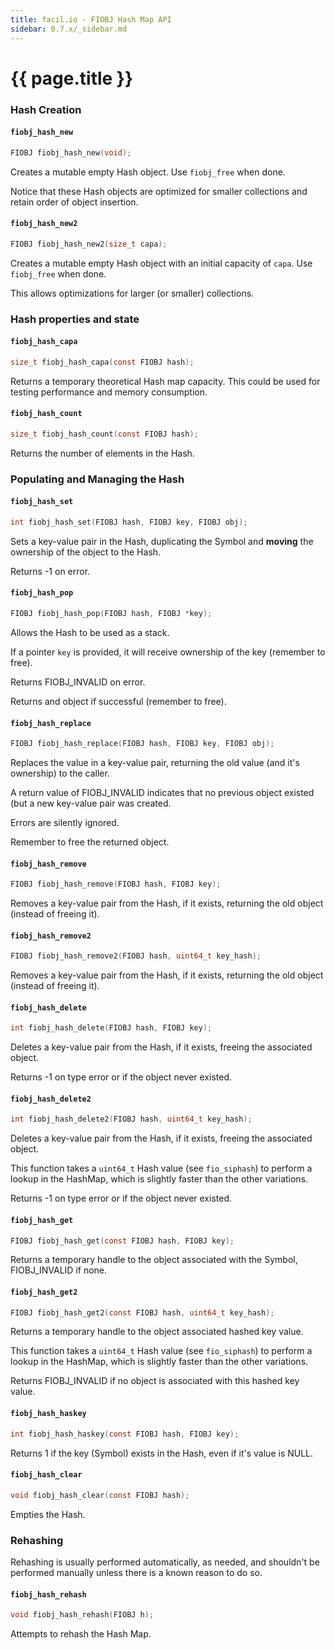 ```yaml
---
title: facil.io - FIOBJ Hash Map API
sidebar: 0.7.x/_sidebar.md
---
```

# {{ page.title }}

### Hash Creation


#### `fiobj_hash_new`

```c
FIOBJ fiobj_hash_new(void);
```

Creates a mutable empty Hash object. Use `fiobj_free` when done.

Notice that these Hash objects are optimized for smaller collections and retain order of object insertion.

#### `fiobj_hash_new2`

```c
FIOBJ fiobj_hash_new2(size_t capa);
```

Creates a mutable empty Hash object with an initial capacity of `capa`. Use `fiobj_free` when done.

This allows optimizations for larger (or smaller) collections.


### Hash properties and state

#### `fiobj_hash_capa`

```c
size_t fiobj_hash_capa(const FIOBJ hash);
```

Returns a temporary theoretical Hash map capacity. This could be used for testing performance and memory consumption.

#### `fiobj_hash_count`

```c
size_t fiobj_hash_count(const FIOBJ hash);
```

Returns the number of elements in the Hash.

### Populating and Managing the Hash

#### `fiobj_hash_set`

```c
int fiobj_hash_set(FIOBJ hash, FIOBJ key, FIOBJ obj);
```

Sets a key-value pair in the Hash, duplicating the Symbol and **moving** the ownership of the object to the Hash.

Returns -1 on error.

#### `fiobj_hash_pop`

```c
FIOBJ fiobj_hash_pop(FIOBJ hash, FIOBJ *key);
```


Allows the Hash to be used as a stack.

If a pointer `key` is provided, it will receive ownership of the key (remember to free).

Returns FIOBJ_INVALID on error.

Returns and object if successful (remember to free).

#### `fiobj_hash_replace`

```c
FIOBJ fiobj_hash_replace(FIOBJ hash, FIOBJ key, FIOBJ obj);
```

Replaces the value in a key-value pair, returning the old value (and it's ownership) to the caller.

A return value of FIOBJ_INVALID indicates that no previous object existed (but a new key-value pair was created.

Errors are silently ignored.

Remember to free the returned object.

#### `fiobj_hash_remove`

```c
FIOBJ fiobj_hash_remove(FIOBJ hash, FIOBJ key);
```

Removes a key-value pair from the Hash, if it exists, returning the old object (instead of freeing it).

#### `fiobj_hash_remove2`

```c
FIOBJ fiobj_hash_remove2(FIOBJ hash, uint64_t key_hash);
```

Removes a key-value pair from the Hash, if it exists, returning the old object (instead of freeing it).

#### `fiobj_hash_delete`

```c
int fiobj_hash_delete(FIOBJ hash, FIOBJ key);
```

Deletes a key-value pair from the Hash, if it exists, freeing the associated object.

Returns -1 on type error or if the object never existed.

#### `fiobj_hash_delete2`

```c
int fiobj_hash_delete2(FIOBJ hash, uint64_t key_hash);
```

Deletes a key-value pair from the Hash, if it exists, freeing the associated object.

This function takes a `uint64_t` Hash value (see `fio_siphash`) to perform a lookup in the HashMap, which is slightly faster than the other variations.

Returns -1 on type error or if the object never existed.

#### `fiobj_hash_get`

```c
FIOBJ fiobj_hash_get(const FIOBJ hash, FIOBJ key);
```


Returns a temporary handle to the object associated with the Symbol, FIOBJ_INVALID if none.

#### `fiobj_hash_get2`

```c
FIOBJ fiobj_hash_get2(const FIOBJ hash, uint64_t key_hash);
```

Returns a temporary handle to the object associated hashed key value.

This function takes a `uint64_t` Hash value (see `fio_siphash`) to
perform a lookup in the HashMap, which is slightly faster than the other
variations.

Returns FIOBJ_INVALID if no object is associated with this hashed key value.

#### `fiobj_hash_haskey`

```c
int fiobj_hash_haskey(const FIOBJ hash, FIOBJ key);
```

Returns 1 if the key (Symbol) exists in the Hash, even if it's value is NULL.

#### `fiobj_hash_clear`

```c
void fiobj_hash_clear(const FIOBJ hash);
```

Empties the Hash.

### Rehashing

Rehashing is usually performed automatically, as needed, and shouldn't be performed manually unless there is a known reason to do so.

#### `fiobj_hash_rehash`

```c
void fiobj_hash_rehash(FIOBJ h);
```

Attempts to rehash the Hash Map.

